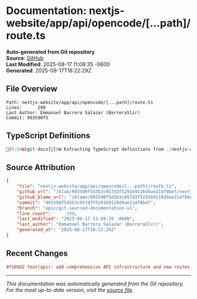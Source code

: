 # Documentation: nextjs-website/app/api/opencode/[...path]/route.ts

**Auto-generated from Git repository**  
**Source**: [GitHub](/blob/993590f5d3b3c057d3f529169116d9ae214f8bef/nextjs-website/app/api/opencode/[...path]/route.ts)  
**Last Modified**: 2025-08-17 11:08:35 -0600  
**Generated**: 2025-08-17T18:22:29Z

## File Overview

```
Path: nextjs-website/app/api/opencode/[...path]/route.ts
Lines:      290
Last Author: Emmanuel Barrera Salazar (BarreraSlzr)
Commit: 993590f5
```

## TypeScript Definitions

```typescript
[0;34m[git-docs][0m Extracting TypeScript definitions from ./nextjs-website/app/api/opencode/[...path]/route.ts
```

## Source Attribution

```json
{
    "file": "nextjs-website/app/api/opencode/[...path]/route.ts",
    "github_url": "/blob/993590f5d3b3c057d3f529169116d9ae214f8bef/nextjs-website/app/api/opencode/[...path]/route.ts",
    "github_blame_url": "/blame/993590f5d3b3c057d3f529169116d9ae214f8bef/nextjs-website/app/api/opencode/[...path]/route.ts",
    "commit": "993590f5d3b3c057d3f529169116d9ae214f8bef",
    "branch": "epic/git-sourced-documentation-v1",
    "line_count":      290,
    "last_modified": "2025-08-17 11:08:35 -0600",
    "last_author": "Emmanuel Barrera Salazar (BarreraSlzr)",
    "generated_at": "2025-08-17T18:22:29Z"
}
```

## Recent Changes

```diff
9f109d2 feat(api): add comprehensive API infrastructure and new routes
```

---
*This documentation was automatically generated from the Git repository. 
For the most up-to-date version, visit the [source file](/blob/993590f5d3b3c057d3f529169116d9ae214f8bef/nextjs-website/app/api/opencode/[...path]/route.ts).*
